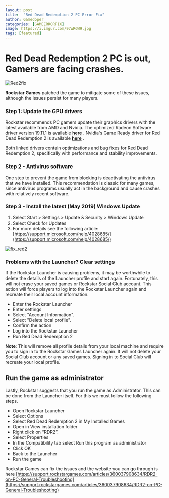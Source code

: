 ```yaml
---
layout: post
title:  "Red Dead Redemption 2 PC Error Fix"
author: Gamedoper
categories: [GAMEERRORFIX]
image: https://i.imgur.com/97wRGW9.jpg
tags: [featured]
---
```




#  Red Dead Redemption 2 PC is out, Gamers are facing crashes.
  
![Red2fix](https://i.imgur.com/97wRGW9.jpg)

**Rockstar Games** patched the game to mitigate some of these issues, although the issues persist for many players.  
  

### Step 1: Update the GPU drivers

Rockstar recommends PC gamers update their graphics drivers with the latest available from AMD and Nvidia. The optimized Radeon Software driver version 19.11.1 is available [**here**](https://www.amd.com/en/support/kb/release-notes/rn-rad-win-19-11-1) . Nvidia's Game Ready driver for Red Dead Redemption 2 is available [**here**](https://www.nvidia.co.uk/Download/driverResults.aspx/153272/en-uk) .

Both linked drivers contain optimizations and bug fixes for Red Dead Redemption 2, specifically with performance and stability improvements.

### Step 2 - Antivirus software

One step to prevent the game from blocking is deactivating the antivirus that we have installed. This recommendation is classic for many games, since antivirus programs usually act in the background and cause crashes with relatively recent software.

### Step 3 - Install the latest (May 2019) Windows Update

1.  Select Start > Settings > Update & Security > Windows Update
2.  Select Check for Updates
3.  For more details see the following article:  [https://support.microsoft.com/help/4028685/](https://support.microsoft.com/help/4028685/)

![fix_red2](https://i.imgur.com/LiqJOch.jpg)

### Problems with the Launcher? Clear settings

If the Rockstar Launcher is causing problems, it may be worthwhile to delete the details of the Launcher profile and start again. Fortunately, this will not erase your saved games or Rockstar Social Club account. This action will force players to log into the Rockstar Launcher again and recreate their local account information.

-   Enter the Rockstar Launcher
-   Enter settings
-   Select "Account Information".
-   Select "Delete local profile".
-   Confirm the action
-   Log into the Rockstar Launcher
-   Run Red Dead Redemption 2

**Note**: This will remove all profile details from your local machine and require you to sign in to the Rockstar Games Launcher again. It will not delete your Social Club account or any saved games. Signing in to Social Club will recreate your local profile.

  ## Run the game as administrator

Lastly, Rockstar suggests that you run the game as Administrator. This can be done from the Launcher itself. For this we must follow the following steps.

-   Open Rockstar Launcher
-   Select Options
-   Select Red Dead Redemption 2 in My Installed Games
-   Open in View installation folder
-   Right click on “RDR2”.
-   Select Properties
-   In the Compatibility tab select Run this program as administrator
-   Click OK
-   Back to the Launcher
-   Run the game

  
 Rockstar Games can fix the issues and the website you can go through is here [https://support.rockstargames.com/articles/360037908634/RDR2-on-PC-General-Troubleshooting](https://support.rockstargames.com/articles/360037908634/RDR2-on-PC-General-Troubleshooting)

  

